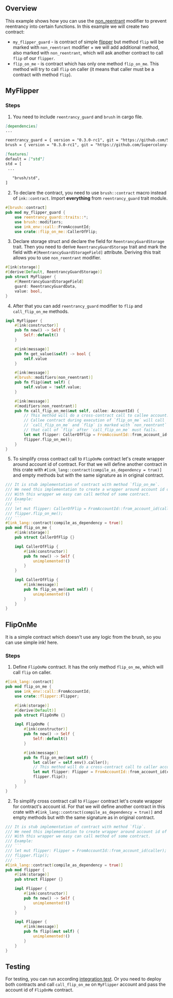 ## Overview
This example shows how you can use the [non_reentrant](contracts/security/reentrancy_guard)
modifier to prevent reentrancy into certain functions.
In this example we will create two contract:
- `my_flipper_guard` - is contract of simple [flipper](https://github.com/paritytech/ink/tree/master/examples/flipper)
  but method `flip` will be marked with `non_reentrant` modifier +
  we will add additional method, also marked with `non_reentrant`, 
  which will ask another contract to call `flip` of our `flipper`.
- `flip_on_me` - is contract which has only one method `flip_on_me`.
  This method will try to call `flip` on caller
  (it means that caller must be a contract with method `flip`).

## MyFlipper

### Steps
1. You need to include `reentrancy_guard` and `brush` in cargo file.
```markdown
[dependencies]
...

reentrancy_guard = { version = "0.3.0-rc1", git = "https://github.com/Supercolony-net/openbrush-contracts", default-features = false }
brush = { version = "0.3.0-rc1", git = "https://github.com/Supercolony-net/openbrush-contracts", default-features = false }

[features]
default = ["std"]
std = [
 ...
   
   "brush/std",
]
```
2. To declare the contract, you need to use `brush::contract` macro instead of `ink::contract`.
   Import **everything** from `reentrancy_guard` trait module.
```rust
#[brush::contract]
pub mod my_flipper_guard {
    use reentrancy_guard::traits::*;
    use brush::modifiers;
    use ink_env::call::FromAccountId;
    use crate::flip_on_me::CallerOfFlip;
```
3. Declare storage struct and declare the field for `ReentrancyGuardStorage` trait. 
   Then you need to derive `ReentrancyGuardStorage` trait and mark the field with `#[ReentrancyGuardStorageField]` attribute.
   Deriving this trait allows you to use `non_reentrant` modifier.
```rust
#[ink(storage)]
#[derive(Default, ReentrancyGuardStorage)]
pub struct MyFlipper {
    #[ReentrancyGuardStorageField]
    guard: ReentrancyGuardData,
    value: bool,
}
```
4. After that you can add `reentrancy_guard` modifier to `flip` and `call_flip_on_me` methods.
```rust
impl MyFlipper {
    #[ink(constructor)]
    pub fn new() -> Self {
        Self::default()
    }

    #[ink(message)]
    pub fn get_value(&self) -> bool {
        self.value
    }

    #[ink(message)]
    #[brush::modifiers(non_reentrant)]
    pub fn flip(&mut self) {
        self.value = !self.value;
    }

    #[ink(message)]
    #[modifiers(non_reentrant)]
    pub fn call_flip_on_me(&mut self, callee: AccountId) {
        // This method will do a cross-contract call to callee account. It calls method `flip_on_me`.
        // Callee contract during execution of `flip_on_me` will call `flip` of this contract.
        // `call_flip_on_me` and `flip` is marked with `non_reentrant` modifier. It means,
        // that call of `flip` after `call_flip_on_me` must fails.
        let mut flipper: CallerOfFlip = FromAccountId::from_account_id(callee);
        flipper.flip_on_me();
    }
}
```
5. To simplify cross contract call to `FlipOnMe` contract let's create wrapper around account id of contract. 
   For that we will define another contract in this crate with `#[ink_lang::contract(compile_as_dependency = true)]`
   and empty methods but with the same signature as in original contract.
```rust
/// It is stub implementation of contract with method `flip_on_me`.
/// We need this implementation to create a wrapper around account id of contract.
/// With this wrapper we easy can call method of some contract.
/// Example:
/// ```
/// let mut flipper: CallerOfFlip = FromAccountId::from_account_id(callee);
/// flipper.flip_on_me();
/// ```
#[ink_lang::contract(compile_as_dependency = true)]
pub mod flip_on_me {
    #[ink(storage)]
    pub struct CallerOfFlip {}

    impl CallerOfFlip {
        #[ink(constructor)]
        pub fn new() -> Self {
            unimplemented!()
        }
    }

    impl CallerOfFlip {
        #[ink(message)]
        pub fn flip_on_me(&mut self) {
            unimplemented!()
        }
    }
}
```

## FlipOnMe

It is a simple contract which doesn't use any logic from the brush, so you can use simple ink! here.

### Steps
1. Define `FlipOnMe` contract. It has the only method `flip_on_me`, which will call `flip` on caller.
```rust
#[ink_lang::contract]
pub mod flip_on_me {
    use ink_env::call::FromAccountId;
    use crate::flipper::Flipper;

    #[ink(storage)]
    #[derive(Default)]
    pub struct FlipOnMe {}

    impl FlipOnMe {
        #[ink(constructor)]
        pub fn new() -> Self {
            Self::default()
        }

        #[ink(message)]
        pub fn flip_on_me(&mut self) {
            let caller = self.env().caller();
            // This method will do a cross-contract call to caller account. It will try to call `flip`
            let mut flipper: Flipper = FromAccountId::from_account_id(caller);
            flipper.flip();
        }
    }
}
```
2. To simplify cross contract call to `Flipper` contract let's create wrapper for contract's account id.
   For that we will define another contract in this crate with `#[ink_lang::contract(compile_as_dependency = true)]`
   and empty methods but with the same signature as in original contract.
```rust
/// It is stub implementation of contract with method `flip`.
/// We need this implementation to create wrapper around account id of contract.
/// With this wrapper we easy can call method of some contract.
/// Example:
/// ```
/// let mut flipper: Flipper = FromAccountId::from_account_id(caller);
/// flipper.flip();
/// ```
#[ink_lang::contract(compile_as_dependency = true)]
pub mod flipper {
    #[ink(storage)]
    pub struct Flipper {}

    impl Flipper {
        #[ink(constructor)]
        pub fn new() -> Self {
            unimplemented!()
        }
    }

    impl Flipper {
        #[ink(message)]
        pub fn flip(&mut self) {
            unimplemented!()
        }
    }
}
```
## Testing
For testing, you can run according [integration test](tests/reentrancy_guard.tests.ts).
Or you need to deploy both contracts and call `call_flip_on_me` on `MyFlipper` 
account and pass the account id of `FlipOnMe` contract.
